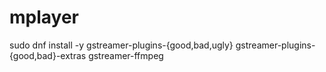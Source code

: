 # mplayer

sudo dnf install -y gstreamer-plugins-{good,bad,ugly} gstreamer-plugins-{good,bad}-extras gstreamer-ffmpeg


